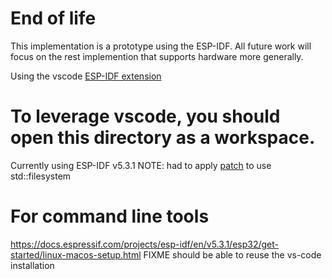 End of life
================================================================================
This implementation is a prototype using the ESP-IDF. All future work
will focus on the rest implemention that supports hardware more generally.


Using the vscode [ESP-IDF extension](https://marketplace.visualstudio.com/items?itemName=espressif.esp-idf-extension)
# To leverage vscode, you should open this directory as a workspace.

<!-- XXX upon change of ESP-IDF version update this guidance -->
Currently using ESP-IDF v5.3.1
NOTE: had to apply [patch](https://github.com/espressif/esp-idf/files/15261364/esp-idf-13cf3f6-333f1db.patch.txt) to use std::filesystem

# For command line tools
https://docs.espressif.com/projects/esp-idf/en/v5.3.1/esp32/get-started/linux-macos-setup.html
FIXME should be able to reuse the vs-code installation
